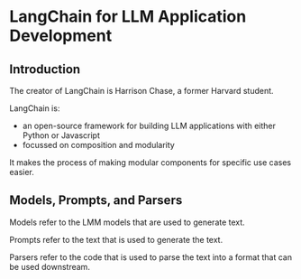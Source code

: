 # LangChain for LLM Application Development

## Introduction

The creator of LangChain is Harrison Chase, a former Harvard student.

LangChain is:

- an open-source framework for building LLM applications with either Python or Javascript
- focussed on composition and modularity

It makes the process of making modular components for specific use cases easier.

## Models, Prompts, and Parsers

Models refer to the LMM models that are used to generate text.

Prompts refer to the text that is used to generate the text.

Parsers refer to the code that is used to parse the text into a format that can be used downstream.

